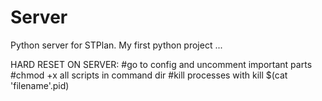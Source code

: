 # Server

Python server for STPlan.
My first python project ...

HARD RESET ON SERVER:
#go to config and uncomment important parts
#chmod +x all scripts in command dir
#kill processes with kill $(cat 'filename'.pid)
